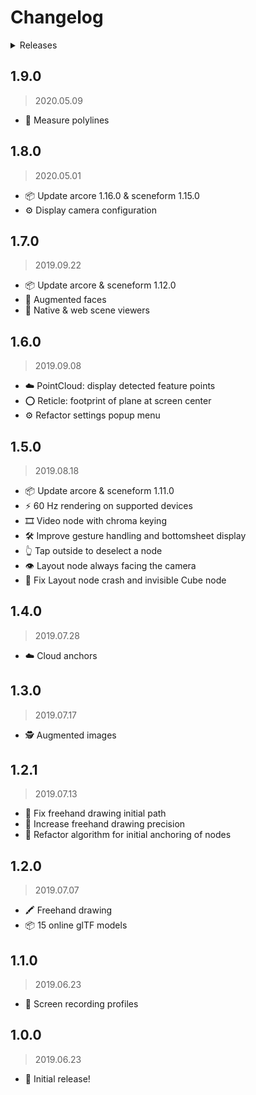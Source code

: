 # Changelog

<details><summary>Releases</summary>

<!-- MarkdownTOC autolink="true" -->

- [1.9.0](#190)
- [1.8.0](#180)
- [1.7.0](#170)
- [1.6.0](#160)
- [1.5.0](#150)
- [1.4.0](#140)
- [1.3.0](#130)
- [1.2.1](#121)
- [1.2.0](#120)
- [1.1.0](#110)
- [1.0.0](#100)

<!-- /MarkdownTOC -->
</details>

## 1.9.0
> 2020.05.09

- 📏 Measure polylines

## 1.8.0
> 2020.05.01

- 📦 Update arcore 1.16.0 & sceneform 1.15.0
- ⚙ Display camera configuration

## 1.7.0
> 2019.09.22

- 📦 Update arcore & sceneform 1.12.0
- 🦊 Augmented faces
- 🧰 Native & web scene viewers

## 1.6.0
> 2019.09.08

- ☁️ PointCloud: display detected feature points
- ⭕ Reticle: footprint of plane at screen center
- ⚙️ Refactor settings popup menu

## 1.5.0
> 2019.08.18

- 📦 Update arcore & sceneform 1.11.0
- ⚡ 60 Hz rendering on supported devices
- 🎞️ Video node with chroma keying
- 🛠️ Improve gesture handling and bottomsheet display
- 👆 Tap outside to deselect a node
- 👁️ Layout node always facing the camera
- 🐛 Fix Layout node crash and invisible Cube node

## 1.4.0
> 2019.07.28

- ☁️ Cloud anchors

## 1.3.0
> 2019.07.17

- 🕵️ Augmented images

## 1.2.1
> 2019.07.13

- 🐛 Fix freehand drawing initial path
- 🔬 Increase freehand drawing precision
- 🔧 Refactor algorithm for initial anchoring of nodes

## 1.2.0
> 2019.07.07

- 🖍️ Freehand drawing
- 📦 15 online glTF models

## 1.1.0
> 2019.06.23

- 🎨 Screen recording profiles

## 1.0.0
> 2019.06.23

- 🎺 Initial release!
